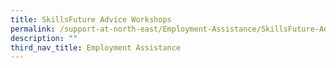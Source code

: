 ```yaml
---
title: SkillsFuture Advice Workshops
permalink: /support-at-north-east/Employment-Assistance/SkillsFuture-Advice-Workshops
description: ""
third_nav_title: Employment Assistance
---
```

